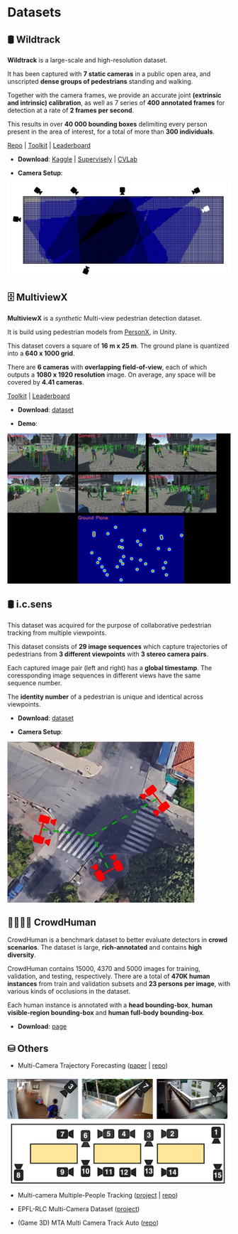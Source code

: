 # Datasets

## 🛢️ Wildtrack

**Wildtrack** is a large-scale and high-resolution dataset.

It has been captured with **7 static cameras** in a public open area, and unscripted **dense groups of pedestrians** standing and walking. 

Together with the camera frames, we provide an accurate joint **(extrinsic and intrinsic) calibration**, as well as 7 series of **400 annotated frames** for detection at a rate of **2 frames per second**. 

This results in over **40 000 bounding boxes** delimiting every person present in the area of interest, for a total of more than **300 individuals**.

[Repo](https://github.com/dataset-ninja/wildtrack) | [Toolkit](https://github.com/Chavdarova/WILDTRACK-toolkit) | [Leaderboard](https://paperswithcode.com/sota/multi-object-tracking-on-wildtrack)

- **Download**: [Kaggle](https://www.kaggle.com/datasets/aryashah2k/large-scale-multicamera-detection-dataset) | [Supervisely](https://assets.supervisely.com/remote/eyJsaW5rIjogImZzOi8vYXNzZXRzLzM0OTJfV2lsZHRyYWNrL3dpbGR0cmFjay1EYXRhc2V0TmluamEudGFyIiwgInNpZyI6ICJISitvTzE5ME92ODM3NW9WRGFuOE4wUEU4SVJqUG1FLzVRSm9ZNDFhRmxzPSJ9) | [CVLab](http://documents.epfl.ch/groups/c/cv/cvlab-unit/www/data/Wildtrack/Wildtrack_dataset_full.zip)

- **Camera Setup**:
<img src="../assets/camera_layout_wildtrack.jpg">

## 🗄️ MultiviewX

**MultiviewX** is a *synthetic* Multi-view pedestrian detection dataset. 

It is build using pedestrian models from [PersonX](https://github.com/sxzrt/Dissecting-Person-Re-ID-from-the-Viewpoint-of-Viewpoint), in Unity. 

This dataset covers a square of **16 m x 25 m**. The ground plane is quantized into a **640 x 1000 grid**. 

There are **6 cameras** with **overlapping field-of-view**, each of which outputs a **1080 x 1920 resolution** image. On average, any space will be covered by **4.41 cameras**.

[Toolkit](https://github.com/hou-yz/MultiviewX) | [Leaderboard](https://paperswithcode.com/sota/multiview-detection-on-multiviewx)

- **Download**: [dataset](https://1drv.ms/u/s!AtzsQybTubHfhYZ9Ghhahbp20OX9kA?e=Hm9Xdg)

- **Demo**:
<img src="../assets/camera_layout_multiviewx.gif">

## 🛢 i.c.sens

This dataset was acquired for the purpose of collaborative pedestrian tracking from multiple viewpoints. 

This dataset consists of **29 image sequences** which capture trajectories of pedestrians from **3 different viewpoints** with **3 stereo camera pairs**. 

Each captured image pair (left and right) has a **global timestamp**. The coressponding image sequences in different views have the same sequence number. 

The **identity number** of a pedestrian is unique and identical across viewpoints.

- **Download**: [dataset](https://service.tib.eu/ldmservice/vdataset/luh-multi-view-pedestrian-tracking)

- **Camera Setup**:
<img src="../assets/camera_layout_icSens.jpg">

## 👨‍👩‍👧‍👦 CrowdHuman

CrowdHuman is a benchmark dataset to better evaluate detectors in **crowd scenarios**. The dataset is large, **rich-annotated** and contains **high diversity**. 

CrowdHuman contains 15000, 4370 and 5000 images for training, validation, and testing, respectively. There are a total of **470K human instances** from train and validation subsets and **23 persons per image**, with various kinds of occlusions in the dataset. 

Each human instance is annotated with a **head bounding-box**, **human visible-region bounding-box** and **human full-body bounding-box**.

- **Download**: [page](https://www.crowdhuman.org/download.html)

## ⛁ Others

- Multi-Camera Trajectory Forecasting ([paper](https://arxiv.org/abs/2005.00282) | [repo](https://github.com/olly-styles/Multi-Camera-Trajectory-Forecasting))
<img src="../assets/camera_layout_WNMF.jpg">

- Multi-camera Multiple-People Tracking ([project](https://iccv2021-mmp.github.io/subpage/dataset.html) | [repo](https://github.com/damo-cv/MMP_Track1_ICCV21))

- EPFL-RLC Multi-Camera Dataset ([project](https://www.epfl.ch/labs/cvlab/data/data-rlc/))

- (Game 3D) MTA Multi Camera Track Auto ([repo](https://github.com/schuar-iosb/mta-dataset))



